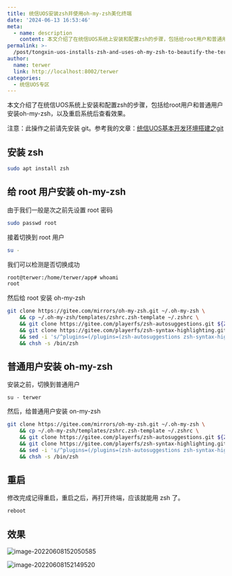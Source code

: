 ```yaml
---
title: 统信UOS安装zsh并使用oh-my-zsh美化终端
date: '2024-06-13 16:53:46'
meta:
  - name: description
    content: 本文介绍了在统信UOS系统上安装和配置zsh的步骤，包括给root用户和普通用户安装oh-my-zsh，以及重启系统后查看效果。
permalink: >-
  /post/tongxin-uos-installs-zsh-and-uses-oh-my-zsh-to-beautify-the-terminal.html
author:
  name: terwer
  link: http://localhost:8002/terwer
categories:
  - 统信UOS专区
---
```

本文介绍了在统信UOS系统上安装和配置zsh的步骤，包括给root用户和普通用户安装oh-my-zsh，以及重启系统后查看效果。

<!-- more -->




注意：此操作之前请先安装 git。参考我的文章：[统信UOS基本开发环境搭建之git](/post/the-git-built-by-tongxin-uos-basic-development-environment.html)

## 安装 zsh

```bash
sudo apt install zsh
```

## 给 root 用户安装 oh-my-zsh

由于我们一般是次之前先设置 root 密码

```bash
sudo passwd root
```

接着切换到 root 用户

```bash
su -
```

我们可以检测是否切换成功

```bash
root@terwer:/home/terwer/app# whoami
root
```

然后给 root 安装 oh-my-zsh

```bash
git clone https://gitee.com/mirrors/oh-my-zsh.git ~/.oh-my-zsh \
    && cp ~/.oh-my-zsh/templates/zshrc.zsh-template ~/.zshrc \
    && git clone https://gitee.com/playerfs/zsh-autosuggestions.git ${ZSH_CUSTOM:-~/.oh-my-zsh/custom}/plugins/zsh-autosuggestions \
    && git clone https://gitee.com/playerfs/zsh-syntax-highlighting.git ${ZSH_CUSTOM:-~/.oh-my-zsh/custom}/plugins/zsh-syntax-highlighting \
    && sed -i 's/^plugins=(/plugins=(zsh-autosuggestions zsh-syntax-highlighting /' ~/.zshrc \
    && chsh -s /bin/zsh
```

## 普通用户安装 oh-my-zsh

安装之前，切换到普通用户

```
su - terwer
```

然后，给普通用户安装 on-my-zsh

```bash
git clone https://gitee.com/mirrors/oh-my-zsh.git ~/.oh-my-zsh \
    && cp ~/.oh-my-zsh/templates/zshrc.zsh-template ~/.zshrc \
    && git clone https://gitee.com/playerfs/zsh-autosuggestions.git ${ZSH_CUSTOM:-~/.oh-my-zsh/custom}/plugins/zsh-autosuggestions \
    && git clone https://gitee.com/playerfs/zsh-syntax-highlighting.git ${ZSH_CUSTOM:-~/.oh-my-zsh/custom}/plugins/zsh-syntax-highlighting \
    && sed -i 's/^plugins=(/plugins=(zsh-autosuggestions zsh-syntax-highlighting /' ~/.zshrc \
    && chsh -s /bin/zsh
```

## 重启

修改完成记得重启，重启之后，再打开终端，应该就能用 zsh 了。

```bash
reboot
```

## 效果

![image-20220608152050585](https://img1.terwer.space/20220608152050.png)

![image-20220608152149520](https://img1.terwer.space/20220608152149.png)
